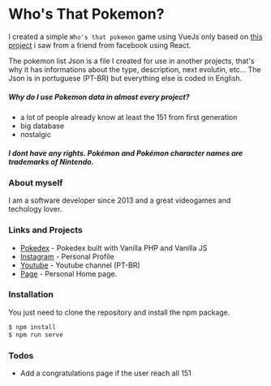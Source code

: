 # Who's That Pokemon?

I created a simple `Who's that pokemon` game using VueJs only based on [this project](https://github.com/raraujo91/whos-that-pokemon) i saw from a friend from facebook using React.

The pokemon list Json is a file I created for use in another projects, that's why it has informations about the type, description, next evolutin, etc...
The Json is in portuguese (PT-BR) but everything else is coded in English.

##### Why do I use Pokemon data in almost every project?
  - a lot of people already know at least the 151 from first generation
  - big database
  - nostalgic

##### I dont have any rights. Pokémon and  Pokémon character names are trademarks of Nintendo.

### About myself

I am a software developer since 2013 and a great videogames and techology lover. 

### Links and Projects
* [Pokedex](http://www.pokedexphp.com.br) - Pokedex built with Vanilla PHP and Vanilla JS
* [Instagram](https://www.instagr.am/lluukinha) - Personal Profile
* [Youtube](https://www.youtube.com/lucasdev) - Youtube channel (PT-BR)
* [Page](https://www.lucasd.com.br) - Personal Home page.

### Installation

You just need to clone the repository and install the npm package.

```sh
$ npm install
$ npm run serve
```

### Todos

 - Add a congratulations page if the user reach all 151